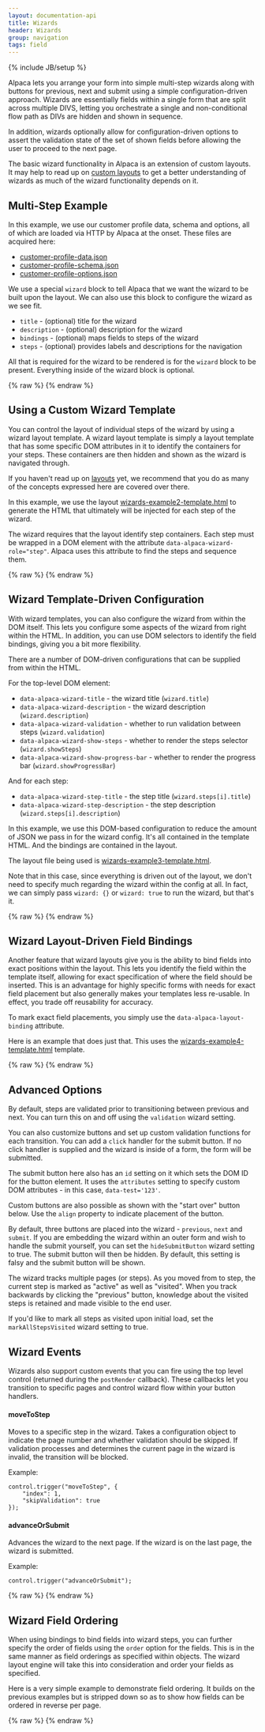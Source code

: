 ```yaml
---
layout: documentation-api
title: Wizards
header: Wizards
group: navigation
tags: field
---
```

{% include JB/setup %}

Alpaca lets you arrange your form into simple multi-step wizards along with buttons for previous, next and submit
using a simple configuration-driven approach.  Wizards are essentially fields within a single form that are split
across multiple DIVS, letting you orchestrate a single and non-conditional flow path as DIVs are hidden and shown
in sequence.

In addition, wizards optionally allow for configuration-driven options to assert the validation state of the set of
shown fields before allowing the user to proceed to the next page.

The basic wizard functionality in Alpaca is an extension of custom layouts.  It may help to read up on
<a href="/docs/api/layouts.html">custom layouts</a> to get a better understanding of wizards as much of the
wizard functionality depends on it.

## Multi-Step Example
In this example, we use our customer profile data, schema and options, all of which are loaded via HTTP by Alpaca
at the onset.  These files are acquired here:

<ul>
    <li><a href="/data/customer-profile-data.json">customer-profile-data.json</a></li>
    <li><a href="/data/customer-profile-schema.json">customer-profile-schema.json</a></li>
    <li><a href="/data/customer-profile-options.json">customer-profile-options.json</a></li>
</ul>

We use a special <code>wizard</code> block to tell Alpaca that we want the wizard to be built upon the layout.
We can also use this block to configure the wizard as we see fit.

<ul>
    <li><code>title</code> - (optional) title for the wizard</li>
    <li><code>description</code> - (optional) description for the wizard</li>
    <li><code>bindings</code> - (optional) maps fields to steps of the wizard</li>
    <li><code>steps</code> - (optional) provides labels and descriptions for the navigation</li>
</ul>

All that is required for the wizard to be rendered is for the <code>wizard</code> block to be present.  Everything
inside of the wizard block is optional.

<div id="field1"></div>
{% raw %}
<script type="text/javascript" id="field1-script">
$("#field1").alpaca({
    "dataSource": "/data/customer-profile-data.json",
    "schemaSource": "/data/customer-profile-schema.json",
    "optionsSource": "/data/customer-profile-options.json",
    "view": {
        "parent": "bootstrap-edit-horizontal",
        "wizard": {
            "title": "Welcome to the Wizard",
            "description": "Please fill things in as you wish",
            "bindings": {
                "name": 1,
                "age": 1,
                "gender": 1,
                "photo": 1,
                "member": 2,
                "phone": 2,
                "icecream": 3,
                "address": 3
            },
            "steps": [{
                "title": "Getting Started",
                "description": "Basic Information"
            }, {
                "title": "Details",
                "description": "Personal Information"
            }, {
                "title": "Preferences",
                "description": "Customize your Profile"
            }]
        }
    }
});</script>
{% endraw %}


## Using a Custom Wizard Template

You can control the layout of individual steps of the wizard by using a wizard layout template.  A wizard
layout template is simply a layout template that has some specific DOM attributes in it to identify the containers
for your steps.  These containers are then hidden and shown as the wizard is navigated through.

If you haven't read up on <a href="layouts.html">layouts</a> yet, we recommend that you do as many of the concepts
expressed here are covered over there.

In this example, we use the layout <a href="./wizards-example2-template.html">wizards-example2-template.html</a>
to generate the HTML that ultimately will be injected for each step of the wizard.

The wizard requires that the layout identify step containers.  Each step must be wrapped in a DOM element
with the attribute <code>data-alpaca-wizard-role="step"</code>.  Alpaca uses this attribute to find the steps
and sequence them.

<div id="field2"></div>
{% raw %}
<script type="text/javascript" id="field2-script">
$("#field2").alpaca({
    "dataSource": "/data/customer-profile-data.json",
    "schemaSource": "/data/customer-profile-schema.json",
    "optionsSource": "/data/customer-profile-options.json",
    "view": {
        "parent": "bootstrap-edit-horizontal",
        "layout": {
            "template": './wizards-example2-template.html'
        },
        "wizard": {
            "title": "Welcome to the Wizard",
            "description": "Please fill things in as you wish",
            "bindings": {
                "name": 1,
                "age": 1,
                "gender": 1,
                "photo": 1,
                "member": 2,
                "phone": 2,
                "icecream": 3,
                "address": 3
            },
            "steps": [{
                "title": "Getting Started",
                "description": "Basic Information"
            }, {
                "title": "Details",
                "description": "Personal Information"
            }, {
                "title": "Preferences",
                "description": "Customize your Profile"
            }]
        }
    }
});</script>
{% endraw %}

## Wizard Template-Driven Configuration

With wizard templates, you can also configure the wizard from within the DOM itself.  This lets you configure some
aspects of the wizard from right within the HTML.  In addition, you can use DOM selectors to identify the field
bindings, giving you a bit more flexibility.

There are a number of DOM-driven configurations that can be supplied from within the HTML.

For the top-level DOM element:
<ul>
    <li><code>data-alpaca-wizard-title</code> - the wizard title (<code>wizard.title</code>)</li>
    <li><code>data-alpaca-wizard-description</code> - the wizard description (<code>wizard.description</code>)</li>
    <li><code>data-alpaca-wizard-validation</code> - whether to run validation between steps (<code>wizard.validation</code>)</li>
    <li><code>data-alpaca-wizard-show-steps</code> - whether to render the steps selector (<code>wizard.showSteps</code>)</li>
    <li><code>data-alpaca-wizard-show-progress-bar</code> - whether to render the progress bar (<code>wizard.showProgressBar</code>)</li>
</ul>

And for each step:
<ul>
    <li><code>data-alpaca-wizard-step-title</code> - the step title (<code>wizard.steps[i].title</code>)
    <li><code>data-alpaca-wizard-step-description</code> - the step description (<code>wizard.steps[i].description</code>)</li>
</ul>

In this example, we use this DOM-based configuration to reduce the amount of JSON we pass in for the wizard config.
It's all contained in the template HTML.  And the bindings are contained in the layout.

The layout file being used is  <a href="./wizards-example3-template.html">wizards-example3-template.html</a>.

Note that in this case, since everything is driven out of the layout, we don't need to specify much regarding the
wizard within the config at all.  In fact, we can simply pass <code>wizard: {}</code> or <code>wizard: true</code>
to run the wizard, but that's it.

<div id="field3"></div>
{% raw %}
<script type="text/javascript" id="field3-script">
$("#field3").alpaca({
    "dataSource": "/data/customer-profile-data.json",
    "schemaSource": "/data/customer-profile-schema.json",
    "optionsSource": "/data/customer-profile-options.json",
    "view": {
        "parent": "bootstrap-edit-horizontal",
        "layout": {
            "template": './wizards-example3-template.html',
            "bindings": {
                "name": "step1",
                "age": "step1",
                "gender": "step1",
                "photo": "step1",
                "member": "step2",
                "phone": "step2",
                "icecream": "step3",
                "address": "step3"
            }
        },
        "wizard": true
    }
});</script>
{% endraw %}


## Wizard Layout-Driven Field Bindings

Another feature that wizard layouts give you is the ability to bind fields into exact positions within the layout.
This lets you identify the field within the template itself, allowing for exact specification of where the field
should be inserted.  This is an advantage for highly specific forms with needs for exact field placement but
also generally makes your templates less re-usable.  In effect, you trade off reusability for accuracy.

To mark exact field placements, you simply use the <code>data-alpaca-layout-binding</code> attribute.

Here is an example that does just that.  This uses the  <a href="./wizards-example4-template.html">wizards-example4-template.html</a>
template.

<div id="field4"></div>
{% raw %}
<script type="text/javascript" id="field4-script">
$("#field4").alpaca({
    "dataSource": "/data/customer-profile-data.json",
    "schemaSource": "/data/customer-profile-schema.json",
    "optionsSource": "/data/customer-profile-options.json",
    "view": {
        "parent": "bootstrap-edit-horizontal",
        "layout": {
            "template": './wizards-example4-template.html',
        },
        "wizard": {
        }
    }
});</script>
{% endraw %}


## Advanced Options

By default, steps are validated prior to transitioning between previous and next.  You can turn this on and off
using the <code>validation</code> wizard setting.

You can also customize buttons and set up custom validation functions for each transition.  You can add a <code>click</code>
handler for the submit button.  If no click handler is supplied and the wizard is inside of a form, the form will
be submitted.

The submit button here also has an <code>id</code> setting on it which sets the DOM ID for the button element.  It
uses the <code>attributes</code> setting to specify custom DOM attributes - in this case, <code>data-test='123'</code>.

Custom buttons are also possible as shown with the "start over" button below.  Use the <code>align</code> property
to indicate placement of the button.

By default, three buttons are placed into the wizard - <code>previous</code>, <code>next</code> and <code>submit</code>.
If you are embedding the wizard within an outer form and wish to handle the submit yourself, you can set the
<code>hideSubmitButton</code> wizard setting to true.  The submit button will then be hidden.  By default, this
setting is falsy and the submit button will be shown.

The wizard tracks multiple pages (or steps).  As you moved from to step, the current step is marked as "active" as well
as "visited".  When you track backwards by clicking the "previous" button, knowledge about the visited steps is retained
and made visible to the end user.

If you'd like to mark all steps as visited upon initial load, set the <code>markAllStepsVisited</code> wizard setting
to true.


## Wizard Events

Wizards also support custom events that you can fire using the top level control (returned during the <code>postRender</code>
callback).  These callbacks let you transition to specific pages and control wizard flow within your button handlers.

#### moveToStep
Moves to a specific step in the wizard.  Takes a configuration object to indicate the page number and whether
validation should be skipped.  If validation processes and determines the current page in the wizard is invalid,
the transition will be blocked.

Example:
````
control.trigger("moveToStep", {
    "index": 1,
    "skipValidation": true
});
````

#### advanceOrSubmit
Advances the wizard to the next page.  If the wizard is on the last page, the wizard is submitted.

Example:
````
control.trigger("advanceOrSubmit");
````

<div id="field5"></div>
{% raw %}
<script type="text/javascript" id="field5-script">
$("#field5").alpaca({
    "dataSource": "/data/customer-profile-data.json",
    "schemaSource": "/data/customer-profile-schema.json",
    "optionsSource": "/data/customer-profile-options.json",
    "view": {
        "parent": "bootstrap-edit-horizontal",
        "wizard": {
            "title": "Welcome to the Wizard",
            "description": "Please fill things in as you wish",
            "bindings": {
                "name": 1,
                "age": 1,
                "gender": 1,
                "photo": 1,
                "member": 2,
                "phone": 2,
                "icecream": 3,
                "address": 3
            },
            "steps": [{
                "title": "Getting Started",
                "description": "Basic Information"
            }, {
                "title": "Details",
                "description": "Personal Information"
            }, {
                "title": "Preferences",
                "description": "Customize your Profile"
            }],
            "showSteps": true,
            "showProgressBar": false,
            "validation": true,
            "buttons": {
                "first": {
                    "title": "Go to First Page",
                    "align": "left",
                    "click": function(e) {
                        this.trigger("moveToStep", {
                            "index": 0,
                            "skipValidation": true
                        });
                    }
                },
                "previous": {
                    "validate": function(callback) {
                        console.log("Previous validate()");
                        callback(true);
                    }
                },
                "next": {
                    "validate": function(callback) {
                        console.log("Next validate()");
                        callback(true);
                    }
                },
                "submit": {
                    "title": "All Done!",
                    "validate": function(callback) {
                        console.log("Submit validate()");
                        callback(true);
                    },
                    "click": function(e) {
                        alert(JSON.stringify(this.getValue(), null, "  "));
                    },
                    "id": "mySubmit",
                    "attributes": {
                        "data-test": "123"
                    }
                }
            }
        }
    }
});</script>
{% endraw %}


## Wizard Field Ordering

When using bindings to bind fields into wizard steps, you can further specify the order of fields using the
<code>order</code> option for the fields.  This is in the same manner as field orderings as specified within
objects.  The wizard layout engine will take this into consideration and order your fields as specified.

Here is a very simple example to demonstrate field ordering.  It builds on the previous examples but is stripped down
so as to show how fields can be ordered in reverse per page.

<div id="field6"></div>
{% raw %}
<script type="text/javascript" id="field6-script">
$("#field6").alpaca({
    "schema": {
        "type": "object",
        "properties":{
            "name":{
                "title": "Name",
                "type": "string"
            },
            "age":{
                "title": "Age",
                "type": "number"
            },
            "gender":{
                "title": "Gender",
                "type": "string",
                "enum":[
                    "Male",
                    "Female"
                ]
            },
            "photo":{
                "title": "Photo",
                "type": "string",
                "format": "uri"
            },
            "member":{
                "title": "Member",
                "type": "boolean"
            },
            "icecream":{
                "title": "Favorite",
                "type": "string",
                "enum":[
                    "Vanilla",
                    "Chocolate",
                    "Coffee",
                    "Strawberry",
                    "Mint"
                ]
            },
            "phone":{
                "title": "Home Phone",
                "type": "string",
    			"format": "phone"
            },
            "address":{
                "title": "Home Address",
                "type": "any"
            }
        }
    },
    "optionsSource": {
        "fields":{
            "name": {
                "order": 4
            },
            "age": {
                "order": 3
            },
            "gender": {
                "order": 2
            },
            "photo": {
                "order": 1,
                "type": "file",
                "styled": true
            },
            "member":{
                "rightLabel": "Alpaca Club Member",
                "order": 2
            },
            "phone": {
                "order": 1
            },
            "icecream": {
                "order": 2
            },
            "address":{
                "type": "address",
                "addressValidation": true,
                "order": 1
            }
        }
    },
    "view": {
        "parent": "bootstrap-edit-horizontal",
        "wizard": {
            "bindings": {
                "name": 1,
                "age": 1,
                "gender": 1,
                "photo": 1,
                "member": 2,
                "phone": 2,
                "icecream": 3,
                "address": 3
            },
            "steps": [{
                "title": "Getting Started",
                "description": "Basic Information"
            }, {
                "title": "Details",
                "description": "Personal Information"
            }, {
                "title": "Preferences",
                "description": "Customize your Profile"
            }],
            "showSteps": true,
            "showProgressBar": false,
            "validation": true
        }
    }
});</script>
{% endraw %}


